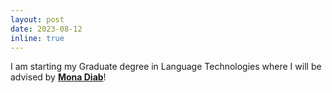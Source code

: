 ```yaml
---
layout: post
date: 2023-08-12
inline: true
---
```


I am starting my Graduate degree in Language Technologies where I will be advised by  <b>[Mona Diab](https://www.lti.cs.cmu.edu/people/faculty/diab-mona.html)</b>!

